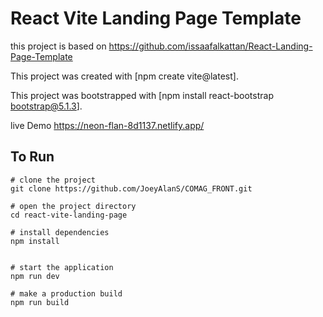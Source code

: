 # React Vite Landing Page Template

this project is based on https://github.com/issaafalkattan/React-Landing-Page-Template

This project was created with [npm create vite@latest].

This project was bootstrapped with [npm install react-bootstrap bootstrap@5.1.3].

live Demo https://neon-flan-8d1137.netlify.app/


## To Run


```
# clone the project
git clone https://github.com/JoeyAlanS/COMAG_FRONT.git

# open the project directory
cd react-vite-landing-page

# install dependencies
npm install


# start the application
npm run dev

# make a production build
npm run build
```

